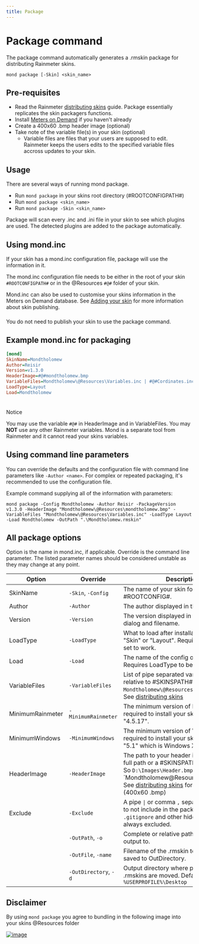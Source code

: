 ```yaml
---
title: Package
---
```


# Package command

The package command automatically generates a .rmskin package for distributing Rainmeter skins.

```shell
mond package [-Skin] <skin_name>
```

## Pre-requisites

* Read the Rainmeter [distributing skins](https://docs.rainmeter.net/manual/distributing-skins/) guide. Package essentially replicates the skin packagers functions. 
* Install [Meters on Demand](https://github.com/meters-on-demand/cli/releases/latest/) if you haven't already
* Create a 400x60 .bmp header image (optional)
* Take note of the variable file(s) in your skin (optional)
  * Variable files are files that your users are supposed to edit. Rainmeter keeps the users edits to the specified variable files accross updates to your skin.

## Usage

There are several ways of running mond package.

- Run `mond package` in your skins root directory (#ROOTCONFIGPATH#)
- Run `mond package <skin_name>`
- Run `mond package -Skin <skin_name>`

Package will scan every .inc and .ini file in your skin to see which plugins are used. The detected plugins are added to the package automatically.

## Using mond.inc

If your skin has a mond.inc configuration file, package will use the information in it.

The mond.inc configuration file needs to be either in the root of your skin `#ROOTCONFIGPATH#` or in the @Resources `#@#` folder of your skin. 

Mond.inc can also be used to customise your skins information in the Meters on Demand database. See [Adding your skin](/adding-skins) for more information about skin publishing.

<div class="info custom-block" style="padding-top: 8px">
You do not need to publish your skin to use the package command.
</div>

## Example mond.inc for packaging

```ini
[mond]
SkinName=Mondtholomew
Author=Reisir
Version=v1.3.0
HeaderImage=#@#mondtholomew.bmp
VariableFiles=Mondtholomew\@Resources\Variables.inc | #@#Cordinates.inc
LoadType=Layout
Load=Mondtholomew
```

<div class="warning custom-block" style="padding-top: 8px">
<p class="custom-block-title">Notice</p>
You may use the variable <code>#@#</code> in HeaderImage and in VariableFiles. You may <strong>NOT</strong> use any other Rainmeter variables. Mond is a separate tool from Rainmeter and it cannot read your skins variables.
</div>

## Using command line parameters

You can override the defaults and the configuration file with command line parameters like `-Author <name>`. For complex or repeated packaging, it's recommended to use the configuration file.

Example command supplying all of the information with parameters:

```shell
mond package -Config Mondtholomew -Author Reisir -PackageVersion v1.3.0 -HeaderImage "Mondtholomew\@Resources\mondtholomew.bmp" -VariableFiles "Mondtholomew\@Resources\Variables.inc" -LoadType Layout -Load Mondtholomew -OutPath ".\Mondtholomew.rmskin"
```

## All package options

Option is the name in mond.inc, if applicable. Override is the command line parameter. The listed parameter names should be considered unstable as they may change at any point.

| Option           | Override              | Description                                                                                                                                                                                                                                                         |
| ---------------- | --------------------- | ------------------------------------------------------------------------------------------------------------------------------------------------------------------------------------------------------------------------------------------------------------------- |
| SkinName         | `-Skin`, `-Config`    | The name of your skin folder or #ROOTCONFIG#.                                                                                                                                                                                                                       |
| Author           | `-Author`             | The author displayed in the skin installer.                                                                                                                                                                                                                         |
| Version          | `-Version`            | The version displayed in the skin installer dialog and filename.                                                                                                                                                                                                    |
| LoadType         | `-LoadType`           | What to load after installation, either "Skin" or "Layout". Requires Load to be set to work.                                                                                                                                                                        |
| Load             | `-Load`               | The name of the config or layout to load. Requires LoadType to be set to work.                                                                                                                                                                                      |
| VariableFiles    | `-VariableFiles`      | List of pipe separated variable files, relative to #SKINSPATH# eg. `Mondtholomew\@Resources\Variables.inc`. See [distributing skins](https://docs.rainmeter.net/manual/distributing-skins/)                                                                         |
| MinimumRainmeter | `-MinimumRainmeter`   | The minimum version of Rainmeter required to install your skin. Defaults to "4.5.17".                                                                                                                                                                               |
| MinimumWindows   | `-MinimumWindows`     | The minimum version of Windows required to install your skin. Defaults to "5.1" which is Windows XP.                                                                                                                                                                |
| HeaderImage      | `-HeaderImage`        | The path to your header image. Either a full path or a #SKINSPATH# relative one. So `D:\Images\Header.bmp` or `Mondtholomew\@Resources\Header.bmp. See [distributing skins](https://docs.rainmeter.net/manual/distributing-skins/) for specifications (400x60 .bmp) |
| Exclude          | `-Exclude`            | A pipe `\|` or comma `,` separated list of files to not include in the package. `.git`, `.gitignore` and other hidden files are always excluded.                                                                                                                    |
|                  | `-OutPath`, `-o`      | Complete or relative path to save the final output to.                                                                                                                                                                                                              |
|                  | `-OutFile`, `-name`   | Filename of the .rmskin to be created, saved to OutDirectory.                                                                                                                                                                                                       |
|                  | `-OutDirectory`, `-d` | Output directory where packaged .rmskins are moved. Defaults to `%USERPROFILE%\Desktop`                                                                                                                                                                             |

## Disclaimer

By using `mond package` you agree to bundling in the following image into your skins @Resources folder

[![image](/disclaimer.png)](https://www.newgrounds.com/art/view/whygena-draws/just-a-taste)

